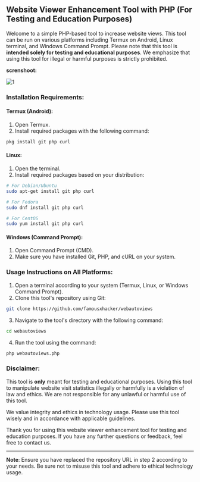 ## Website Viewer Enhancement Tool with PHP (For Testing and Education Purposes)

Welcome to a simple PHP-based tool to increase website views. This tool can be run on various platforms including Termux on Android, Linux terminal, and Windows Command Prompt. Please note that this tool is **intended solely for testing and educational purposes**. We emphasize that using this tool for illegal or harmful purposes is strictly prohibited.

**screnshoot:**

![1](https://raw.githubusercontent.com/wanzxploit/bot-visitor/main/visitor.png)

### Installation Requirements:

#### Termux (Android):
1. Open Termux.
2. Install required packages with the following command:

```bash
pkg install git php curl
```

#### Linux:
1. Open the terminal.
2. Install required packages based on your distribution:

```bash
# For Debian/Ubuntu
sudo apt-get install git php curl

# For Fedora
sudo dnf install git php curl

# For CentOS
sudo yum install git php curl
```

#### Windows (Command Prompt):
1. Open Command Prompt (CMD).
2. Make sure you have installed Git, PHP, and cURL on your system.

### Usage Instructions on All Platforms:

1. Open a terminal according to your system (Termux, Linux, or Windows Command Prompt).
2. Clone this tool's repository using Git:

```bash
git clone https://github.com/famousxhacker/webautoviews
```

3. Navigate to the tool's directory with the following command:

```bash
cd webautoviews
```

4. Run the tool using the command:

```bash
php webautoviews.php
```

### Disclaimer:

This tool is **only** meant for testing and educational purposes. Using this tool to manipulate website visit statistics illegally or harmfully is a violation of law and ethics. We are not responsible for any unlawful or harmful use of this tool.

We value integrity and ethics in technology usage. Please use this tool wisely and in accordance with applicable guidelines.

Thank you for using this website viewer enhancement tool for testing and education purposes. If you have any further questions or feedback, feel free to contact us.

---
**Note**: Ensure you have replaced the repository URL in step 2 according to your needs. Be sure not to misuse this tool and adhere to ethical technology usage.
